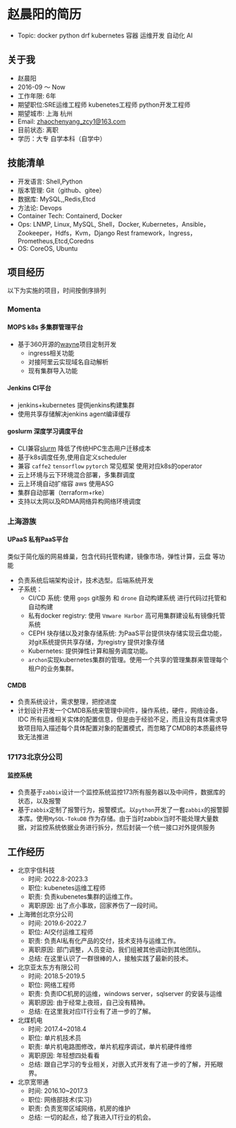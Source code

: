 # 赵晨阳的简历

- Topic: docker python drf kubernetes 容器 运维开发 自动化 AI

## 关于我

- 赵晨阳
- 2016-09 ～ Now
- 工作年限: 6年
- 期望职位:SRE运维工程师 kubenetes工程师 python开发工程师
- 期望城市: 上海 杭州
- Email: zhaochenyang_zcy1@163.com
- 目前状态: 离职
- 学历：大专 自学本科（自学中）

## 技能清单

- 开发语言: Shell,Python
- 版本管理: Git（github、gitee）
- 数据库: MySQL,,Redis,Etcd
- 方法论: Devops
- Container Tech: Containerd, Docker
- Ops: LNMP, Linux, MySQL, Shell，Docker, Kubernetes，Ansible，Zookeeper，Hdfs，Kvm，Django Rest framework，Ingress，Prometheus,Etcd,Coredns
- OS:  CoreOS, Ubuntu 

## 项目经历

以下为实施的项目，时间按倒序排列

### Momenta

#### MOPS k8s 多集群管理平台

- 基于360开源的[wayne](https://github.com/Qihoo360/wayne)项目定制开发
  - ingress相关功能
  - 对接阿里云实现域名自动解析
  - 现有集群导入功能

#### Jenkins CI平台

- jenkins+kubernetes 提供jenkins构建集群
- 使用共享存储解决jenkins agent编译缓存

#### goslurm 深度学习调度平台

- CLI兼容[slurm](https://www.schedmd.com/) 降低了传统HPC生态用户迁移成本
- 基于k8s调度任务,使用自定义scheduler
- 兼容 `caffe2` `tensorflow` `pytorch` 常见框架 使用对应k8s的operator
- 云上环境与云下环境混合部署，多集群调度
- 云上环境自动扩缩容 aws 使用ASG
- 集群自动部署（terraform+rke）
- 支持以太网以及RDMA网络异构网络环境调度


### 上海游族

#### UPaaS 私有PaaS平台

类似于简化版的网易蜂巢，包含代码托管构建，镜像市场，弹性计算，云盘 等功能

- 负责系统后端架构设计，技术选型。后端系统开发
- 子系统：
    - CI/CD 系统: 使用 `gogs` git服务 和 `drone` 自动构建系统 进行代码过托管和自动构建
    - 私有docker registry: 使用 `Vmware Harbor` 高可用集群建设私有镜像托管系统
    - CEPH 块存储以及对象存储系统: 为PaaS平台提供块存储实现云盘功能，对git系统提供共享存储，为registry 提供对象存储
    - Kubernetes: 提供弹性计算和服务调度功能。
    - `archon`实现kubernetes集群的管理。使用一个共享的管理集群来管理每个租户的业务集群。


#### CMDB

- 负责系统设计，需求整理，把控进度
- 计划设计开发一个CMDB系统来管理中间件，操作系统，硬件，网络设备，IDC 所有运维相关实体的配置信息，但是由于经验不足，而且没有具体需求导致项目陷入描述每个具体配置对象的配置模式，而忽略了CMDB的本质最终导致无法推进

### 17173北京分公司

#### 监控系统

- 负责基于`zabbix`设计一个监控系统监控173所有服务器以及中间件，数据库的状态，以及报警
- 基于`zabbix`定制了报警行为，报警模式。以`python`开发了一套`zabbix`的报警脚本库。使用`MySQL-TokuDB` 作为存储。由于当时zabbix当时不能处理大量数据，对监控系统依据业务进行拆分，然后封装一个统一接口对外提供服务

## 工作经历


- 北京宇信科技
    - 时间: 2022.8-2023.3
    - 职位: kubenetes运维工程师
    - 职责: 负责kubenetes集群的运维工作。
    - 离职原因: 出了点小事故，回家养伤了一段时间。
- 上海微创北京分公司
    - 时间: 2019.6-2022.7
    - 职位: AI交付运维工程师
    - 职责: 负责AI私有化产品的交付，技术支持与运维工作。
    - 离职原因: 部门调整，人员变动，我们组被其他调动到其他团队。
    - 总结: 在这里认识了一群很棒的人，接触实践了最新的技术。
- 北京亚太东方有限公司
    - 时间: 2018.5-2019.5
    - 职位: 网络工程师
    - 职责: 负责IDC机房的运维，windows server，sqlserver 的安装与运维
    - 离职原因: 由于经常上夜班，自己没有精神。
    - 总结: 在这里我对应IT行业有了进一步的了解。
- 北煤机电
    - 时间: 2017.4~2018.4
    - 职位: 单片机技术员
    - 职责: 单片机电路图修改，单片机程序调试，单片机硬件维修
    - 离职原因: 年轻想四处看看
    - 总结: 跟自己学习的专业相关，对嵌入式开发有了进一步的了解，开拓眼界。
- 北京宽带通
    - 时间: 2016.10~2017.3
    - 职位: 网络部技术(实习)
    - 职责: 负责宽带区域网络，机房的维护
    - 总结: 一切的起点，给了我进入IT行业的机会。
